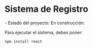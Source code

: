 <h1> Sistema de Registro </h1>
- Estado del proyecto: En construcción.

Para ejecutar el sistema, debes poner:

``npm install react``
